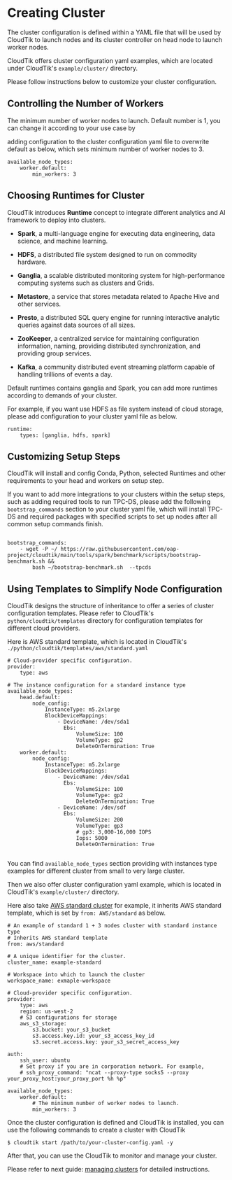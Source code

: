 # Creating Cluster

The cluster configuration is defined within a YAML file that will be used by CloudTik to launch nodes and its cluster
controller on head node to launch worker nodes.

CloudTik offers cluster configuration yaml examples, which are located under CloudTik's `example/cluster/` directory.
 
Please follow instructions below to customize your cluster configuration.

## Controlling the Number of Workers

The minimum number of worker nodes to launch. Default number is 1, you can change it according to your use case by 

adding configuration to the cluster configuration yaml file to overwrite default as below, which sets minimum number of worker nodes to 3.

```
available_node_types:
    worker.default:
        min_workers: 3
```

## Choosing Runtimes for Cluster

CloudTik introduces **Runtime** concept to integrate different analytics and AI framework to deploy into clusters.

- **Spark**,  a multi-language engine for executing data engineering, data science, and machine learning.

- **HDFS**, a distributed file system designed to run on commodity hardware.

- **Ganglia**, a scalable distributed monitoring system for high-performance computing systems such as clusters and Grids.

- **Metastore**, a service that stores metadata related to Apache Hive and other services.

- **Presto**, a distributed SQL query engine for running interactive analytic queries against data sources of all sizes.

- **ZooKeeper**, a centralized service for maintaining configuration information, naming, providing distributed synchronization, and providing group services.

- **Kafka**, a community distributed event streaming platform capable of handling trillions of events a day.

Default runtimes contains ganglia and Spark, you can add more runtimes according to demands of your cluster.

For example, if you want use HDFS as file system instead of cloud storage, please add configuration to your cluster yaml file as below.

```
runtime:
    types: [ganglia, hdfs, spark]
```

## Customizing Setup Steps

CloudTik will install and config Conda, Python, selected Runtimes and other requirements to your head and workers on setup step.

If you want to add more integrations to your clusters within the setup steps, such as adding required tools to run TPC-DS, 
please add the following `bootstrap_commands` section to your cluster yaml file, which will install TPC-DS and required packages
with specified scripts to set up nodes after all common setup commands finish.

```buildoutcfg

bootstrap_commands:
    - wget -P ~/ https://raw.githubusercontent.com/oap-project/cloudtik/main/tools/spark/benchmark/scripts/bootstrap-benchmark.sh &&
        bash ~/bootstrap-benchmark.sh  --tpcds
```


## Using Templates to Simplify Node Configuration

CloudTik designs the structure of inheritance to offer a series of cluster configuration templates.
Please refer to CloudTik's `python/cloudtik/templates` directory for configuration templates for different cloud providers.

Here is AWS standard template, which is located in CloudTik's `./python/cloudtik/templates/aws/standard.yaml`

```
# Cloud-provider specific configuration.
provider:
    type: aws

# The instance configuration for a standard instance type
available_node_types:
    head.default:
        node_config:
            InstanceType: m5.2xlarge
            BlockDeviceMappings:
                - DeviceName: /dev/sda1
                  Ebs:
                      VolumeSize: 100
                      VolumeType: gp2
                      DeleteOnTermination: True
    worker.default:
        node_config:
            InstanceType: m5.2xlarge
            BlockDeviceMappings:
                - DeviceName: /dev/sda1
                  Ebs:
                      VolumeSize: 100
                      VolumeType: gp2
                      DeleteOnTermination: True
                - DeviceName: /dev/sdf
                  Ebs:
                      VolumeSize: 200
                      VolumeType: gp3
                      # gp3: 3,000-16,000 IOPS
                      Iops: 5000
                      DeleteOnTermination: True


```

You can find `available_node_types` section providing with instances type examples for different cluster from small to very large cluster.

Then we also offer cluster configuration yaml example, which is located in CloudTik's `example/cluster/` directory.

Here also take [AWS standard cluster](../../../example/cluster/aws/example-standard.yaml) for example, it inherits
AWS standard template, which is set by `from: AWS/standard` as below.

```
# An example of standard 1 + 3 nodes cluster with standard instance type
# Inherits AWS standard template
from: aws/standard

# A unique identifier for the cluster.
cluster_name: example-standard

# Workspace into which to launch the cluster
workspace_name: exmaple-workspace

# Cloud-provider specific configuration.
provider:
    type: aws
    region: us-west-2
    # S3 configurations for storage
    aws_s3_storage:
        s3.bucket: your_s3_bucket
        s3.access.key.id: your_s3_access_key_id
        s3.secret.access.key: your_s3_secret_access_key

auth:
    ssh_user: ubuntu
    # Set proxy if you are in corporation network. For example,
    # ssh_proxy_command: "ncat --proxy-type socks5 --proxy your_proxy_host:your_proxy_port %h %p"

available_node_types:
    worker.default:
        # The minimum number of worker nodes to launch.
        min_workers: 3

```

Once the cluster configuration is defined and CloudTik is installed, you can use the following commands to create a cluster with CloudTik

```
$ cloudtik start /path/to/your-cluster-config.yaml -y
```

After that, you can use the CloudTik to monitor and manage your cluster.

Please refer to next guide: [managing clusters](./managing-cluster.md) for detailed instructions.
